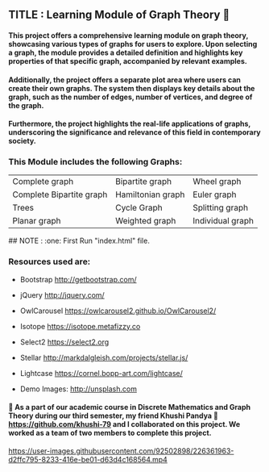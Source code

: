 
## TITLE : Learning Module of Graph Theory :page_with_curl:

#### This project offers a comprehensive learning module on graph theory, showcasing various types of graphs for users to explore. Upon selecting a graph, the module provides a detailed definition and highlights key properties of that specific graph, accompanied by relevant examples.

#### Additionally, the project offers a separate plot area where users can create their own graphs. The system then displays key details about the graph, such as the number of edges, number of vertices, and degree of the graph.

#### Furthermore, the project highlights the real-life applications of graphs, underscoring the significance and relevance of this field in contemporary society.

### This Module includes the following Graphs:
<table>
  
  <tr>
    <td>Complete graph</td>
    <td>Bipartite graph</td>
    <td>Wheel graph</td>
  </tr>
 
  
  <tr>
    <td>Complete Bipartite graph</td>
    <td>Hamiltonian graph</td>
    <td>Euler graph</td>
  <tr>  
    <td>Trees</td>
    <td>Cycle Graph</td>
     <td>Splitting graph</td>
  </tr>
  <tr>
     <td>Planar graph</td>
    <td>Weighted graph</td>
    <td>Individual graph</td> 
  </tr>
            
  
</table> 
## NOTE : :one: First Run "index.html" file.               

### Resources used are:
- Bootstrap
http://getbootstrap.com/

- jQuery
http://jquery.com/

- OwlCarousel
https://owlcarousel2.github.io/OwlCarousel2/

- Isotope
https://isotope.metafizzy.co

- Select2
https://select2.org

- Stellar
http://markdalgleish.com/projects/stellar.js/

- Lightcase
https://cornel.bopp-art.com/lightcase/

- Demo Images:
http://unsplash.com

#### :large_blue_diamond: As a part of our academic course in Discrete Mathematics and Graph Theory during our third semester, my friend Khushi Pandya :link: https://github.com/khushi-79 and I collaborated on this project. We worked as a team of two members to complete this project.


https://user-images.githubusercontent.com/92502898/226361963-d2ffc795-8233-416e-be01-d63d4c168564.mp4

